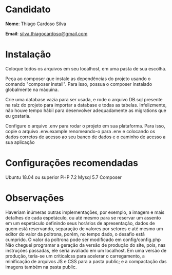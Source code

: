 # Candidato

**Nome**: Thiago Cardoso Silva

**Email**: silva.thiagocardoso@gmail.com

# Instalação

Coloque todos os arquivos em seu localhost, em uma pasta de sua escolha.

Peça ao composer que instale as dependências do projeto usando o comando "composer install". Para isso, possua o composer instalado globalmente na máquina.

Crie uma database vazia para ser usada, e rode o arquivo DB.sql presente na raíz do projeto para importar a database e todas as tabelas. Infelizmente, não houve tempo hábil para desenvolver adequadamente as migrations que eu gostaria.

Configure o arquivo .env para rodar o projeto em sua plataforma. Para isso, copie o arquivo .env.example renomeando-o para .env e colocando os dados corretos de acesso ao seu banco de dados e o caminho de acesso a sua aplicação

# Configurações recomendadas
Ubuntu 18.04 ou superior
PHP 7.2
Mysql 5.7
Composer

# Observações
Haveriam inúmeras outras implementações, por exemplo, a imagem e mais detalhes de cada espetáculo, ou até mesmo para se reservar um assento em um espetáculo definindo seus horários de apresentação, dados de quem está reservando, separação de valores por setores e até mesmo um editor do valor da poltrona, porém, no tempo dado, o desafio está cumprido. O valor da poltrona pode ser modificado em config/config.php
Não cheguei programar a geração da versão de produção do site, pois, nas instruções passadas, ele seria avaliado em um localhost. Em uma versão de produção, tería-se um criticalcss para acelerar o carregamento, a minificação de arquivos JS e CSS para a pasta public; e a compactação das imagens também na pasta public.